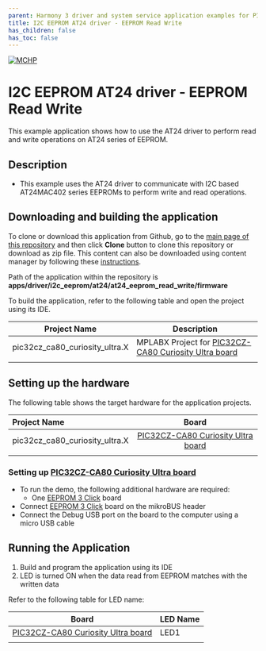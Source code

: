 ```yaml
---
parent: Harmony 3 driver and system service application examples for PIC32CZ CA80 family
title: I2C EEPROM AT24 driver - EEPROM Read Write 
has_children: false
has_toc: false
---
```


[![MCHP](https://www.microchip.com/ResourcePackages/Microchip/assets/dist/images/logo.png)](https://www.microchip.com)

# I2C EEPROM AT24 driver - EEPROM Read Write

This example application shows how to use the AT24 driver to perform read and write operations on AT24 series of EEPROM.

## Description

- This example uses the AT24 driver to communicate with I2C based AT24MAC402 series EEPROMs to perform write and read operations.

## Downloading and building the application

To clone or download this application from Github, go to the [main page of this repository](https://github.com/Microchip-MPLAB-Harmony/csp_apps_pic32cz_ca) and then click **Clone** button to clone this repository or download as zip file.
This content can also be downloaded using content manager by following these [instructions](https://github.com/Microchip-MPLAB-Harmony/contentmanager/wiki).

Path of the application within the repository is **apps/driver/i2c_eeprom/at24/at24_eeprom_read_write/firmware**

To build the application, refer to the following table and open the project using its IDE.

| Project Name      | Description                                    |
| ----------------- | ---------------------------------------------- |
| pic32cz_ca80_curiosity_ultra.X    | MPLABX Project for [PIC32CZ-CA80 Curiosity Ultra board](https://www.microchip.com/developmenttools/ProductDetails/)|
|||

## Setting up the hardware

The following table shows the target hardware for the application projects.

| Project Name| Board|
|:---------|:---------:|
| pic32cz_ca80_curiosity_ultra.X    | [PIC32CZ-CA80 Curiosity Ultra board](https://www.microchip.com/developmenttools/ProductDetails/)|
|||

### Setting up [PIC32CZ-CA80 Curiosity Ultra board](https://www.microchip.com/developmenttools/ProductDetails/)

- To run the demo, the following additional hardware are required:
  - One [EEPROM 3 Click](https://www.mikroe.com/eeprom-3-click) board
- Connect [EEPROM 3 Click](https://www.mikroe.com/eeprom-3-click) board on the mikroBUS header
- Connect the Debug USB port on the board to the computer using a micro USB cable

## Running the Application

1. Build and program the application using its IDE
2. LED is turned ON when the data read from EEPROM matches with the written data

Refer to the following table for LED name:

| Board | LED Name |
| ----- | -------- |
|  [PIC32CZ-CA80 Curiosity Ultra board](https://www.microchip.com/developmenttools/ProductDetails/) | LED1 |
|||
